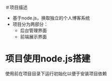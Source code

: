 ＃项目描述
- 基于node.js，换取独立的个人博客系统
- 项目分为两部分：
  - 后台管理界面
  - 前端展示界面
# 项目使用node.js搭建
使用前在项目目录下运行初始化以便于安装项目依赖
